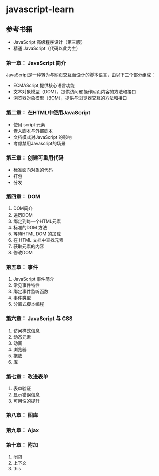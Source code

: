# javascript-learn
## 参考书籍
* JavaScript 高级程序设计（第三版）<br>
* 精通 JavaScript（代码以此为主）
### 第一章： JavaScript 简介
  JavaScript是一种转为与网页交互而设计的脚本语言，由以下三个部分组成：
 
  * ECMAScript,提供核心语言功能
  * 文本对象模型（DOM），提供访问和操作网页内容的方法和接口
  * 浏览器对象模型（BOM），提供与浏览器交互的方法和接口

### 第二章： 在HTML中使用JavaScript

* 使用 script 元素
* 嵌入脚本与外部脚本
* 文档模式对JavaScript 的影响
* 考虑禁用Javascript的场景

### 第三章： 创建可重用代码

* 标准面向对象的代码
* 打包
* 分发

### 第四章： DOM

1. DOM简介
2. 遍历DOM
3. 绑定到每一个HTML元素 
4. 标准的DOM 方法
5. 等待HTML DOM 的加载
6. 在 HTML 文档中查找元素
7. 获取元素的内容
8. 修改DOM

### 第五章： 事件

1. JavaScript 事件简介
2. 常见事件特性
3. 绑定事件监听函数
4. 事件类型
5. 分离式脚本编程

### 第六章： JavaScript 与 CSS
1. 访问样式信息
2. 动态元素
3. 动画
4. 浏览器
5. 拖放
6. 库

### 第七章： 改进表单
1. 表单验证
2. 显示错误信息
3. 可用性的提升

### 第八章： 图库

### 第九章： Ajax

### 第十章： 附加
1. 闭包
2. 上下文
3.  this